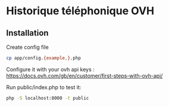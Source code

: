 # Historique téléphonique OVH

## Installation

Create config file
 
```bash
cp app/config.{example,}.php
```

Configure it with your ovh api keys : https://docs.ovh.com/gb/en/customer/first-steps-with-ovh-api/
 
Run public/index.php to test it:

```bash
php -S localhost:8000 -t public
```
